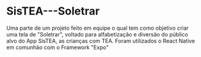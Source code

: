 # SisTEA---Soletrar
Uma parte de um projeto feito em equipe o qual tem como objetivo criar uma tela de "Soletrar", voltado para alfabetização e diversão do público alvo do App SisTEA, as crianças com TEA. Foram utilizados o React Native em comunhão com o Framework "Expo"
